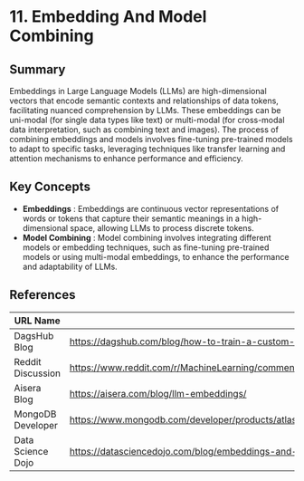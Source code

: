 # 11. Embedding And Model Combining

## Summary
Embeddings in Large Language Models (LLMs) are high-dimensional vectors that encode semantic contexts and relationships of data tokens, facilitating nuanced comprehension by LLMs. These embeddings can be uni-modal (for single data types like text) or multi-modal (for cross-modal data interpretation, such as combining text and images). The process of combining embeddings and models involves fine-tuning pre-trained models to adapt to specific tasks, leveraging techniques like transfer learning and attention mechanisms to enhance performance and efficiency.

## Key Concepts
- **Embeddings** : Embeddings are continuous vector representations of words or tokens that capture their semantic meanings in a high-dimensional space, allowing LLMs to process discrete tokens.
- **Model Combining** : Model combining involves integrating different models or embedding techniques, such as fine-tuning pre-trained models or using multi-modal embeddings, to enhance the performance and adaptability of LLMs.

## References
| URL Name | URL |
| --- | --- |
| DagsHub Blog | https://dagshub.com/blog/how-to-train-a-custom-llm-embedding-model/ |
| Reddit Discussion | https://www.reddit.com/r/MachineLearning/comments/1c6bmjs/d_how_does_visual_embedding_coexist_with_language/ |
| Aisera Blog | https://aisera.com/blog/llm-embeddings/ |
| MongoDB Developer | https://www.mongodb.com/developer/products/atlas/choose-embedding-model-rag/ |
| Data Science Dojo | https://datasciencedojo.com/blog/embeddings-and-llm/ |